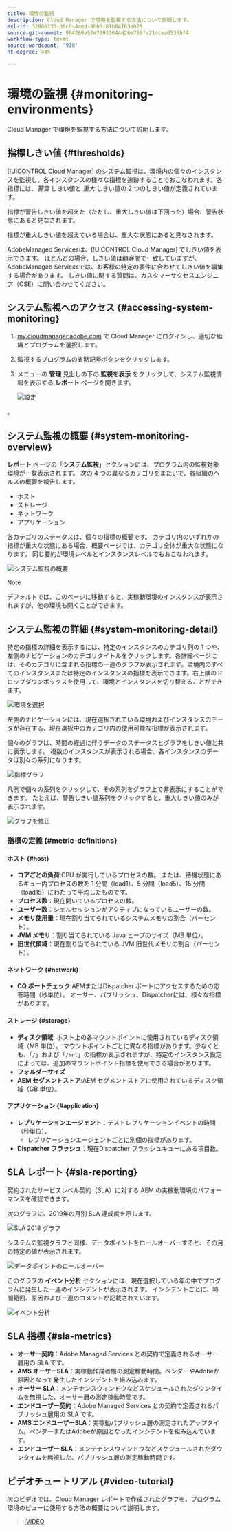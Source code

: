 ```yaml
---
title: 環境の監視
description: Cloud Manager で環境を監視する方法について説明します。
exl-id: 32886133-d6c0-4aed-8bb0-81b84f63e825
source-git-commit: 984269e5fe70913644d26e759fa21ccea0536bf4
workflow-type: tm+mt
source-wordcount: '910'
ht-degree: 44%

---
```



# 環境の監視 {#monitoring-environments}

Cloud Manager で環境を監視する方法について説明します。

## 指標しきい値 {#thresholds}

[!UICONTROL Cloud Manager] のシステム監視は、環境内の個々のインスタンスを監視し、各インスタンスの様々な指標を追跡することでおこなわれます。各指標には、*警告* しきい値と *重大* しきい値の 2 つのしきい値が定義されています。

指標が警告しきい値を超えた（ただし、重大しきい値は下回った）場合、警告状態にあると見なされます。

指標が重大しきい値を超えている場合は、重大な状態にあると見なされます。

AdobeManaged Servicesは、[!UICONTROL Cloud Manager] でしきい値を表示できます。 ほとんどの場合、しきい値は顧客間で一致していますが、AdobeManaged Servicesでは、お客様の特定の要件に合わせてしきい値を編集する場合があります。 しきい値に関する質問は、カスタマーサクセスエンジニア（CSE）に問い合わせてください。

## システム監視へのアクセス {#accessing-system-monitoring}

1. [my.cloudmanager.adobe.com](https://my.cloudmanager.adobe.com) で Cloud Manager にログインし、適切な組織とプログラムを選択します。

1. 監視するプログラムの省略記号ボタンをクリックします。
1. メニューの **管理** 見出しの下の **監視を表示** をクリックして、システム監視情報を表示する **レポート** ページを開きます。

   ![設定](/help/assets/first-timea1.png)

。

## システム監視の概要 {#system-monitoring-overview}

**レポート** ページの「**システム監視**」セクションには、プログラム内の監視対象環境が一覧表示されます。 次の 4 つの異なるカテゴリをまたいで、各組織のヘルスの概要を報告します。

* ホスト
* ストレージ
* ネットワーク
* アプリケーション

各カテゴリのステータスは、個々の指標の概要です。 カテゴリ内のいずれかの指標が重大な状態にある場合、概要ページでは、カテゴリ全体が重大な状態になります。 同じ要約が環境レベルとインスタンスレベルでもおこなわれます。

![システム監視の概要](/help/assets/System-Monitoring-Reports.png)

>[!NOTE]
>
>デフォルトでは、このページに移動すると、実稼動環境のインスタンスが表示されますが、他の環境も開くことができます。

## システム監視の詳細 {#system-monitoring-detail}

特定の指標の詳細を表示するには、特定のインスタンスのカテゴリ列の 1 つや、左側のナビゲーションのカテゴリタイトルをクリックします。各詳細ページには、そのカテゴリに含まれる指標の一連のグラフが表示されます。環境内のすべてのインスタンスまたは特定のインスタンスの指標を表示できます。右上隅のドロップダウンボックスを使用して、環境とインスタンスを切り替えることができます。

![環境を選択](/help/assets/System_Monitoring1.png)

左側のナビゲーションには、現在選択されている環境およびインスタンスのデータが存在する、現在選択中のカテゴリ内の使用可能な指標が表示されます。

個々のグラフは、時間の経過に伴うデータのステータスとグラフをしきい値と共に表示します。 複数のインスタンスが表示される場合、各インスタンスのデータは別々の系列になります。

![指標グラフ](/help/assets/Monitoring_Graphs1.png)

凡例で個々の系列をクリックして、その系列をグラフ上で非表示にすることができます。
たとえば、警告しきい値系列をクリックすると、重大しきい値のみが表示されます。

![グラフを修正](/help/assets/Monitoring_Graphs2.png)

### 指標の定義 {#metric-definitions}

#### ホスト {#host}

* **コアごとの負荷**:CPU が実行しているプロセスの数。 または、待機状態にあるキュー内プロセスの数を 1 分間（load1）、5 分間（load5）、15 分間（load15）にわたって平均したものです。
* **プロセス数**：現在開いているプロセスの数。
* **ユーザー数**：シェルセッションがアクティブになっているユーザーの数。
* **メモリ使用量**：現在割り当てられているシステムメモリの割合（パーセント）。
* **JVM メモリ**：割り当てられている Java ヒープのサイズ（MB 単位）。
* **旧世代領域**：現在割り当てられている JVM 旧世代メモリの割合（パーセント）。

#### ネットワーク {#network}

* **CQ ポートチェック**:AEMまたはDispatcher ポートにアクセスするための応答時間（秒単位）。 オーサー、パブリッシュ、Dispatcherには、様々な指標があります。

#### ストレージ {#storage}

* **ディスク領域**: ホスト上の各マウントポイントに使用されているディスク領域（MB 単位）。 マウントポイントごとに異なる指標があります。少なくとも、「`/`」および「`/mnt`」の指標が表示されますが、特定のインスタンス設定によっては、追加のマウントポイント指標を使用できる場合があります。
* **フォルダーサイズ**
* **AEM セグメントストア**:AEM セグメントストアに使用されているディスク領域（GB 単位）。

#### アプリケーション {#application}

* **レプリケーションエージェント**：テストレプリケーションイベントの時間（秒単位）。
   * レプリケーションエージェントごとに別個の指標があります。
* **Dispatcher フラッシュ**：現在Dispatcher フラッシュキューにある項目数。

## SLA レポート {#sla-reporting}

契約されたサービスレベル契約（SLA）に対する AEM の実稼動環境のパフォーマンスを確認できます。

次のグラフに、2019年の月別 SLA 達成度を示します。

![SLA 2018 グラフ](/help/assets/SLA-Reports-one.png)

システムの監視グラフと同様、データポイントをロールオーバーすると、その月の特定の値が表示されます。

![データポイントのロールオーバー](/help/assets/SLA-Reports-two.png)

このグラフの **イベント分析** セクションには、現在選択している年の中でプログラムに発生した一連のインシデントが表示されます。 インシデントごとに、時間範囲、原因および一連のコメントが記載されています。

![イベント分析](/help/assets/sla-reporting3.png)

## SLA 指標 {#sla-metrics}

* **オーサー契約**：Adobe Managed Services との契約で定義されるオーサー層用の SLA です。
* **AMS オーサーSLA**：実稼動作成者層の測定稼動時間。ベンダーやAdobeが原因となって発生したインシデントを組み込みます。
* **オーサー SLA**：メンテナンスウィンドウなどスケジュールされたダウンタイムを無視した、オーサー層の測定稼動時間です。
* **エンドユーザー契約**：Adobe Managed Services との契約で定義されるパブリッシュ層用の SLA です。
* **AMS エンドユーザーSLA**：実稼動パブリッシュ層の測定されたアップタイム。ベンダーまたはAdobeが原因となったインシデントを組み込んでいます。
* **エンドユーザー SLA**：メンテナンスウィンドウなどスケジュールされたダウンタイムを無視した、パブリッシュ層の測定稼動時間です。

## ビデオチュートリアル {#video-tutorial}

次のビデオでは、Cloud Manager レポートで作成されたグラフを、プログラム環境のビューに使用する方法の概要について説明します。

>[!VIDEO](https://video.tv.adobe.com/v/26315/)
